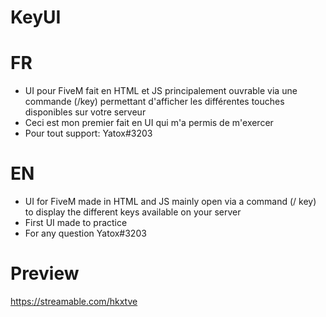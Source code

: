 # KeyUI

# FR
- UI pour FiveM fait en HTML et JS principalement ouvrable via une commande (/key) permettant d'afficher les différentes touches disponibles sur votre serveur
- Ceci est mon premier fait en UI qui m'a permis de m'exercer 
- Pour tout support: Yatox#3203 

# EN
- UI for FiveM made in HTML and JS mainly open via a command (/ key) to display the different keys available on your server
- First UI made to practice
- For any question Yatox#3203


# Preview
https://streamable.com/hkxtve
